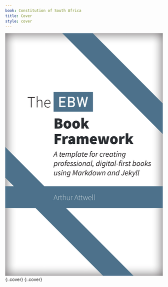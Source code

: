 ```yaml
---
book: Constitution of South Africa
title: Cover
style: cover
---
```


![Cover](images/cover.jpg){:.cover}
{:.cover}
